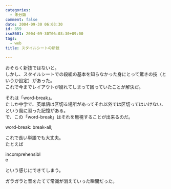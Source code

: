 ```yaml
---
categories:
  - 未分類
comment: false
date: 2004-09-30 06:03:30
id: 859
iso8601: 2004-09-30T06:03:30+09:00
tags:
  - web
title: スタイルシートの新技

---
```


<div class="entry-body">
  <p>おそらく新技ではないと。<br />
    しかし、スタイルシートでの段組の基本を知らなかった身にとって驚きの技（というか設定）があった。<br />
    これで今までレイアウトが崩れてしまって困っていたことが解決だ。</p>

  <p>それは「word-break」。<br />
    たしか中学で、英単語は区切る場所があってそれ以外では区切ってはいけない、という風に習った記憶がある。<br />
    で、この「word-break」はそれを無視することが出来るのだ。</p>

  <p>word-break: break-all;</p>

  <p>これで長い単語でも大丈夫。<br />
    たとえば</p>

  <p>incomprehensibl<br />
    e</p>

  <p>という感じにできてしまう。</p>

  <p>ガラガラと音をたてて常識が消えていった瞬間だった。</p>
</div>
